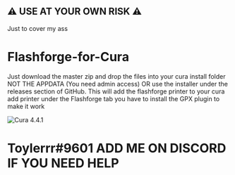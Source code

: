 ## :warning: USE AT YOUR OWN RISK :warning:
Just to cover my ass

# Flashforge-for-Cura

Just download the master zip and drop the files into your cura install folder NOT THE APPDATA (You need admin access) OR use the installer under the releases section of GitHub.
This will add the flashforge printer to your cura add printer under the Flashforge tab you have to install the GPX plugin to make it work


![Cura 4.4.1](https://i.imgur.com/Jsk94T4.png)



# Toylerrr#9601 ADD ME ON DISCORD IF YOU NEED HELP

